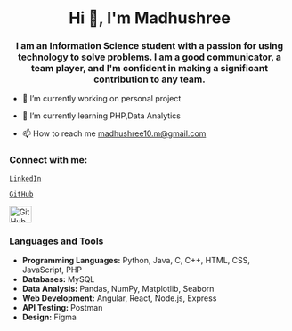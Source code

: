 <link
  rel="stylesheet"
  href="https://cdn.jsdelivr.net/gh/dheereshagrwal/colored-icons@1.6.4/ci.min.css"
/>
<h1 align="center">Hi 👋, I'm Madhushree</h1>
<h3 align="center">I am an Information Science student with a passion for using technology to solve problems. I am a good communicator, a team player, and I'm confident in making a significant contribution to any team.</h3>

- 🔭 I’m currently working on personal project

- 🌱 I’m currently learning PHP,Data Analytics

- 📫 How to reach me madhushree10.m@gmail.com



<h3 align="left">Connect with me:</h3>
<span align="left">
  <a href="https://linkedin.com/in/mmadhushree" target="_blank">
    
    LinkedIn
  </a>
  <a href="https://github.com/MMadhushree" target="_blank">
   
    GitHub
  </a>
</span>

 <img src="https://img.shields.io/badge/Figma-F24E1E?style=for-the-badge&logo=figma&logoColor=white" alt="GitHub" height="30" width="40" />


### Languages and Tools

- **Programming Languages:** Python, Java, C, C++, HTML, CSS, JavaScript, PHP
- **Databases:** MySQL
- **Data Analysis:** Pandas, NumPy, Matplotlib, Seaborn
- **Web Development:** Angular, React, Node.js, Express
- **API Testing:** Postman
- **Design:** Figma

